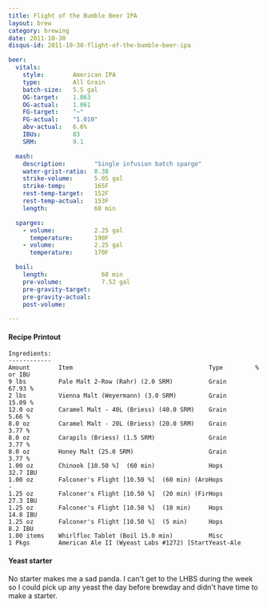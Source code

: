 ```yaml
---
title: Flight of the Bumble Beer IPA
layout: brew
category: brewing
date: 2011-10-30
disqus-id: 2011-10-30-flight-of-the-bumble-beer-ipa

beer:
  vitals:
    style:        American IPA
    type:         All Grain
    batch-size:   5.5 gal
    OG-target:    1.063
    OG-actual:    1.061
    FG-target:    "~"
    FG-actual:    "1.010"
    abv-actual:   6.6%
    IBUs:         83
    SRM:          9.1

  mash:
    description:        "Single infusion batch sparge"
    water-grist-ratio:  0.38
    strike-volume:      5.05 gal
    strike-temp:        165F
    rest-temp-target:   152F
    rest-temp-actual:   153F
    length:             60 min

  sparges:
    - volume:           2.25 gal
      temperature:      190F
    - volume:           2.25 gal
      temperature:      170F

  boil:
    length:               60 min
    pre-volume:           7.52 gal
    pre-gravity-target:
    pre-gravity-actual:
    post-volume:

---
```


#### Recipe Printout
    Ingredients:
    ------------
    Amount        Item                                      Type         % or IBU      
    9 lbs         Pale Malt 2-Row (Rahr) (2.0 SRM)          Grain        67.93 %       
    2 lbs         Vienna Malt (Weyermann) (3.0 SRM)         Grain        15.09 %       
    12.0 oz       Caramel Malt - 40L (Briess) (40.0 SRM)    Grain        5.66 %        
    8.0 oz        Caramel Malt - 20L (Briess) (20.0 SRM)    Grain        3.77 %        
    8.0 oz        Carapils (Briess) (1.5 SRM)               Grain        3.77 %        
    8.0 oz        Honey Malt (25.0 SRM)                     Grain        3.77 %        
    1.00 oz       Chinook [10.50 %]  (60 min)               Hops         32.7 IBU      
    1.00 oz       Falconer's Flight [10.50 %]  (60 min) (AroHops          -            
    1.25 oz       Falconer's Flight [10.50 %]  (20 min) (FirHops         27.3 IBU      
    1.25 oz       Falconer's Flight [10.50 %]  (10 min)     Hops         14.8 IBU      
    1.25 oz       Falconer's Flight [10.50 %]  (5 min)      Hops         8.2 IBU       
    1.00 items    Whirlfloc Tablet (Boil 15.0 min)          Misc                       
    1 Pkgs        American Ale II (Wyeast Labs #1272) [StartYeast-Ale                  


#### Yeast starter
No starter makes me a sad panda. I can't get to the LHBS during the week so I could pick up any yeast the day before brewday and didn't have time to make a starter.


